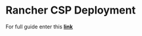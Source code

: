 # Rancher CSP Deployment

For full guide enter this [**link**](https://docs.aquasec.com/docs/deployment-kubernetes)